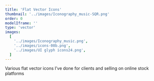 ```yaml
---
title: 'Flat Vector Icons'
thumbnail: '../images/Iconography_music-SQR.png'
order: 0
modelIframe: ''
type: 'vector'
images:
  [
    '../images/Iconography_music.png',
    '../images/icons-08b.png',
    '../images/UI glyph icons24.png',
  ]
---
```


Various flat vector icons I’ve done for clients and
selling on online stock platforms

